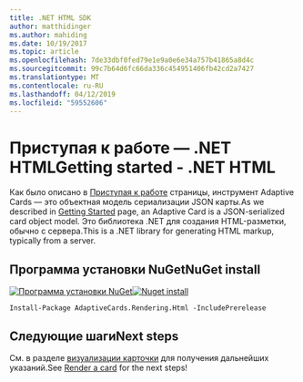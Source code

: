 ```yaml
---
title: .NET HTML SDK
author: matthidinger
ms.author: mahiding
ms.date: 10/19/2017
ms.topic: article
ms.openlocfilehash: 7de33dbf0fed79e1e9a0e6e34a757b41865a8d4c
ms.sourcegitcommit: 99c7b64d6fc66da336c454951406fb42cd2a7427
ms.translationtype: MT
ms.contentlocale: ru-RU
ms.lasthandoff: 04/12/2019
ms.locfileid: "59552606"
---
```

# <a name="getting-started---net-html"></a><span data-ttu-id="c3cce-102">Приступая к работе — .NET HTML</span><span class="sxs-lookup"><span data-stu-id="c3cce-102">Getting started - .NET HTML</span></span>

<span data-ttu-id="c3cce-103">Как было описано в [Приступая к работе](../../../authoring-cards/getting-started.md) страницы, инструмент Adaptive Cards — это объектная модель сериализации JSON карты.</span><span class="sxs-lookup"><span data-stu-id="c3cce-103">As we described in [Getting Started](../../../authoring-cards/getting-started.md) page, an Adaptive Card is a JSON-serialized card object model.</span></span> <span data-ttu-id="c3cce-104">Это библиотека .NET для создания HTML-разметки, обычно с сервера.</span><span class="sxs-lookup"><span data-stu-id="c3cce-104">This is a .NET library for generating HTML markup, typically from a server.</span></span>

## <a name="nuget-install"></a><span data-ttu-id="c3cce-105">Программа установки NuGet</span><span class="sxs-lookup"><span data-stu-id="c3cce-105">NuGet install</span></span>

<span data-ttu-id="c3cce-106">[![Программа установки NuGet](https://img.shields.io/nuget/vpre/AdaptiveCards.Rendering.Html.svg)](https://www.nuget.org/packages/AdaptiveCards.Rendering.Html)</span><span class="sxs-lookup"><span data-stu-id="c3cce-106">[![Nuget install](https://img.shields.io/nuget/vpre/AdaptiveCards.Rendering.Html.svg)](https://www.nuget.org/packages/AdaptiveCards.Rendering.Html)</span></span>

```console
Install-Package AdaptiveCards.Rendering.Html -IncludePrerelease
```

## <a name="next-steps"></a><span data-ttu-id="c3cce-107">Следующие шаги</span><span class="sxs-lookup"><span data-stu-id="c3cce-107">Next steps</span></span>

<span data-ttu-id="c3cce-108">См. в разделе [визуализации карточки](render-a-card.md) для получения дальнейших указаний.</span><span class="sxs-lookup"><span data-stu-id="c3cce-108">See [Render a card](render-a-card.md) for the next steps!</span></span>